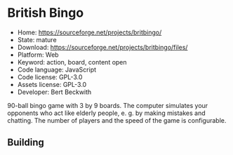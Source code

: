# British Bingo

- Home: https://sourceforge.net/projects/britbingo/
- State: mature
- Download: https://sourceforge.net/projects/britbingo/files/
- Platform: Web
- Keyword: action, board, content open
- Code language: JavaScript
- Code license: GPL-3.0
- Assets license: GPL-3.0
- Developer: Bert Beckwith

90-ball bingo game with 3 by 9 boards.
The computer simulates your opponents who act like elderly people, e. g. by making mistakes and chatting. The number of players and the speed of the game is configurable.

## Building
